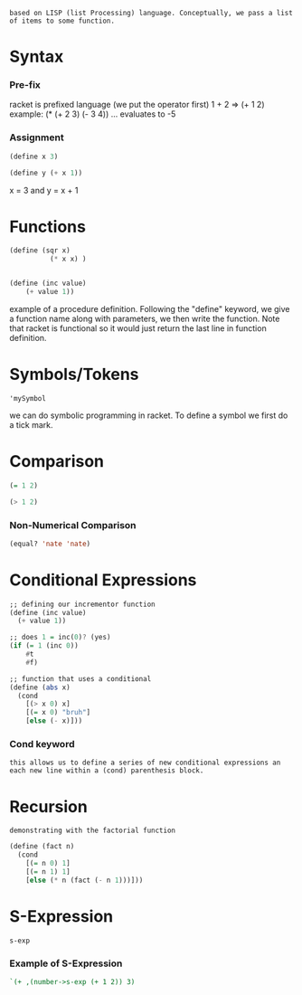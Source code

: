 	based on LISP (list Processing) language. Conceptually, we pass a list of items to some function. 
# Syntax 

### Pre-fix 
racket is prefixed language (we put the operator first)
	1 + 2 => (+ 1 2)
	example: (* (+ 2 3) (- 3 4)) ... evaluates to -5 

### Assignment 
```haskell
(define x 3)

(define y (+ x 1)) 
```
x = 3 and y = x + 1 

# Functions 
```haskell
(define (sqr x)
		  (* x x) )


(define (inc value)
	(+ value 1))
```

example of a procedure definition. Following the "define" keyword, we give a function name along with parameters, we then write the function. Note that racket is functional so it would just return the last line in function definition. 

# Symbols/Tokens 
	'mySymbol 
we can do symbolic programming in racket. To define a symbol we first do a tick mark. 

# Comparison   
```haskell
(= 1 2) 

(> 1 2)
```

### Non-Numerical Comparison 
```lisp 
(equal? 'nate 'nate)
```

# Conditional Expressions 
```haskell 
;; defining our incrementor function 
(define (inc value)
  (+ value 1))

;; does 1 = inc(0)? (yes)
(if (= 1 (inc 0))
    #t
    #f)

;; function that uses a conditional 
(define (abs x)
  (cond
    [(> x 0) x]
    [(= x 0) "bruh"]
    [else (- x)]))
```
### Cond keyword 
	this allows us to define a series of new conditional expressions an each new line within a (cond) parenthesis block. 
# Recursion 
	demonstrating with the factorial function 
```haskell
(define (fact n)
  (cond
    [(= n 0) 1]
    [(= n 1) 1]
    [else (* n (fact (- n 1)))]))
```

# S-Expression 
	s-exp 
### Example of S-Expression 
```Haskell 
`(+ ,(number->s-exp (+ 1 2)) 3)
```